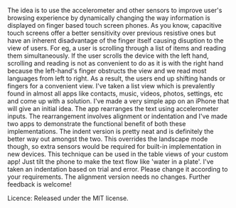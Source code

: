 The idea is to use the accelerometer and other sensors to improve user's browsing experience by dynamically changing 
the way information is displayed on finger based touch screen phones. As you know, capacitive touch screens offer a 
better sensitivity over previous resistive ones but have an inherent disadvantage of the finger itself causing 
disuption to the view of users. For eg, a user is scrolling through a list of items and reading them simultaneously. 
If the user scrolls the device with the left hand, scrolling and reading is not as convenient to do as it is 
with the right hand because the left-hand's finger obstructs the view and we read most languages from 
left to right. As a result, the users end up shifting hands or fingers for a convenient view. 
I've taken a list view which is prevalently found in almost all apps like contacts, music, videos, photos, settings,
etc and come up with a solution. I've made a very simple app on an iPhone that will give an initial idea. 
The app rearranges the text using accelerometer inputs. The rearrangement involves alignment or indentation and 
I've made two apps to demonstrate the functional benefit of both these implementations. The indent version 
is pretty neat and is definitely the better way out amongst the two. This overrides the landscape mode though, 
so extra sensors would be required for built-in implementation in new devices. This technique can be used in the 
table views of your custom app! Just tilt the phone to make the text flow like 'water in a plate'. I've taken an 
indentation based on trial and error. Please change it according to your requirements. 
The alignment version needs no changes.
Further feedback is welcome!

Licence:
Released under the MIT license.